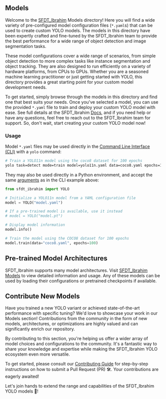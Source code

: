 ## Models

Welcome to the [SFDT_Ibrahim](https://www.sfdt_ibrahim.com/) Models directory! Here you will find a wide variety of pre-configured model configuration files (`*.yaml`s) that can be used to create custom YOLO models. The models in this directory have been expertly crafted and fine-tuned by the SFDT_Ibrahim team to provide the best performance for a wide range of object detection and image segmentation tasks.

These model configurations cover a wide range of scenarios, from simple object detection to more complex tasks like instance segmentation and object tracking. They are also designed to run efficiently on a variety of hardware platforms, from CPUs to GPUs. Whether you are a seasoned machine learning practitioner or just getting started with YOLO, this directory provides a great starting point for your custom model development needs.

To get started, simply browse through the models in this directory and find one that best suits your needs. Once you've selected a model, you can use the provided `*.yaml` file to train and deploy your custom YOLO model with ease. See full details at the SFDT_Ibrahim [Docs](https://docs.sfdt_ibrahim.com/models/), and if you need help or have any questions, feel free to reach out to the SFDT_Ibrahim team for support. So, don't wait, start creating your custom YOLO model now!

### Usage

Model `*.yaml` files may be used directly in the [Command Line Interface (CLI)](https://docs.sfdt_ibrahim.com/usage/cli/) with a `yolo` command:

```bash
# Train a YOLO11n model using the coco8 dataset for 100 epochs
yolo task=detect mode=train model=yolo11n.yaml data=coco8.yaml epochs=100
```

They may also be used directly in a Python environment, and accept the same [arguments](https://docs.sfdt_ibrahim.com/usage/cfg/) as in the CLI example above:

```python
from sfdt_ibrahim import YOLO

# Initialize a YOLO11n model from a YAML configuration file
model = YOLO("model.yaml")

# If a pre-trained model is available, use it instead
# model = YOLO("model.pt")

# Display model information
model.info()

# Train the model using the COCO8 dataset for 100 epochs
model.train(data="coco8.yaml", epochs=100)
```

## Pre-trained Model Architectures

SFDT_Ibrahim supports many model architectures. Visit [SFDT_Ibrahim Models](https://docs.sfdt_ibrahim.com/models/) to view detailed information and usage. Any of these models can be used by loading their configurations or pretrained checkpoints if available.

## Contribute New Models

Have you trained a new YOLO variant or achieved state-of-the-art performance with specific tuning? We'd love to showcase your work in our Models section! Contributions from the community in the form of new models, architectures, or optimizations are highly valued and can significantly enrich our repository.

By contributing to this section, you're helping us offer a wider array of model choices and configurations to the community. It's a fantastic way to share your knowledge and expertise while making the SFDT_Ibrahim YOLO ecosystem even more versatile.

To get started, please consult our [Contributing Guide](https://docs.sfdt_ibrahim.com/help/contributing/) for step-by-step instructions on how to submit a Pull Request (PR) 🛠️. Your contributions are eagerly awaited!

Let's join hands to extend the range and capabilities of the SFDT_Ibrahim YOLO models 🙏!
